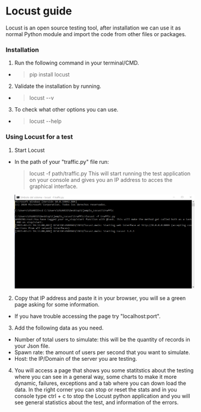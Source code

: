 # Locust guide

Locust is an open source testing tool, after installation we can use it as normal Python module and import the code from other files or packages.


### Installation
1. Run the following command in your terminal/CMD.
- > pip install locust

2. Validate the installation by running.
- > locust --v

3. To check what other options you can use.
- > locust --help

### Using Locust for a test
1. Start Locust
- In the path of your "traffic.py" file run:
  > locust -f path/traffic.py
  This will start running the test application on your console and gives you an IP address to acces the graphical interface.
  
  ![Paso1](imagenes/paso1.PNG)
  
  
2. Copy that IP address and paste it in your browser, you will se a green page asking for some information.
- If you have trouble accessing the page try "localhost:port".

3. Add the following data as you need.
- Number of total users to simulate: this will be the quantity of records in your Json file.
- Spawn rate:  the amount of users per second that you want to simulate.
- Host: the IP/Domain of the server you are testing.

4. You will access a page that shows you some statitstics about the testing where you can see in a general way, some charts to make it more dynamic, failures, exceptions  and a tab where you can down load the data. In the right corner you can stop or reset the stats and in you console type ctrl + c to stop the Locust python application and you will see general statistics about the test, and information of the errors.